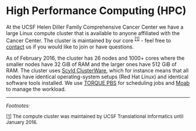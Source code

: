 # High Performance Computing (HPC)

At the UCSF Helen Diller Family Comprehensive Cancer Center we have a
large Linux compute cluster that is available to anyone affiliated
with the Cancer Center.  The cluster is maintained by our
core&nbsp;<sup><a href="#fn1" id="r1">[1]</a></sup> - feel free to
[contact] us if you would like to join or have questions.

As of February 2016, the cluster has 26 nodes and 1000+ cores where
the smaller nodes have 32 GiB of RAM and the larger ones have 512 GiB
of RAM.  The cluster uses [Scyld ClusterWare], which for instance
means that all nodes have identical operating-system setups (Red Hat
Linux) and identical software tools installed.
We use [TORQUE PBS] for scheduling jobs and [Moab] to manage the
workload.


----------------------------------------
<div style="font-size: small;">
<em>Footnotes:</em><br>

<span id="fn1"><a href="#r1">[1]</a>
The compute cluster was maintained by UCSF Translational Informatics
until January 2016.<br></span>
</div>

[contact]: <%=pathTo('contact/index.html')%>
[Scyld ClusterWare]: http://www.penguincomputing.com/products/software/cluster-management-scyld-clusterware/
[TORQUE PBS]: https://en.wikipedia.org/wiki/TORQUE
[Moab]: https://en.wikipedia.org/wiki/Moab_Cluster_Suite
